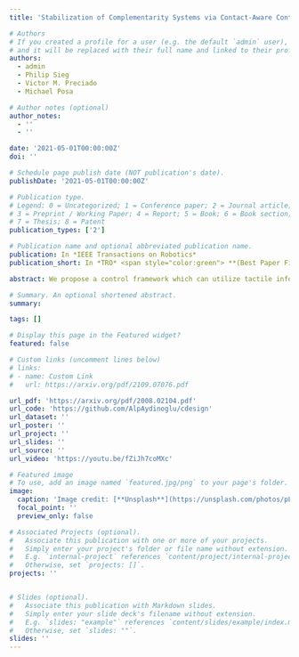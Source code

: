 ```yaml
---
title: 'Stabilization of Complementarity Systems via Contact-Aware Controllers'

# Authors
# If you created a profile for a user (e.g. the default `admin` user), write the username (folder name) here
# and it will be replaced with their full name and linked to their profile.
authors:
  - admin
  - Philip Sieg
  - Victor M. Preciado
  - Michael Posa

# Author notes (optional)
author_notes:
  - ''
  - ''

date: '2021-05-01T00:00:00Z'
doi: ''

# Schedule page publish date (NOT publication's date).
publishDate: '2021-05-01T00:00:00Z'

# Publication type.
# Legend: 0 = Uncategorized; 1 = Conference paper; 2 = Journal article;
# 3 = Preprint / Working Paper; 4 = Report; 5 = Book; 6 = Book section;
# 7 = Thesis; 8 = Patent
publication_types: ['2']

# Publication name and optional abbreviated publication name.
publication: In *IEEE Transactions on Robotics*
publication_short: In *TRO* <span style="color:green"> **(Best Paper Finalist)** </span>*

abstract: We propose a control framework which can utilize tactile information by exploiting the complementarity structure of contact dynamics. Since many robotic tasks, like manipulation and locomotion, are fundamentally based in making and breaking contact with the environment, state-of-the-art control policies struggle to deal with the hybrid nature of multi-contact motion. Such controllers often rely heavily upon heuristics or, due to the combinatorial structure in the dynamics, are unsuitable for real-time control. Principled deployment of tactile sensors offers a promising mechanism for stable and robust control, but modern approaches often use this data in an ad hoc manner, for instance to guide guarded moves. This framework can close the loop on tactile sensors and it is non-combinatorial, enabling optimization algorithms to automatically synthesize provably stable control policies. We demonstrate this approach on multiple numerical examples, including quasi-static friction problems and a high dimensional problem with ten contacts. We also validate our results on an experimental setup and show the effectiveness of the proposed method on an underactuated multi-contact system.

# Summary. An optional shortened abstract.
summary:

tags: []

# Display this page in the Featured widget?
featured: false

# Custom links (uncomment lines below)
# links:
# - name: Custom Link
#   url: https://arxiv.org/pdf/2109.07076.pdf

url_pdf: 'https://arxiv.org/pdf/2008.02104.pdf'
url_code: 'https://github.com/AlpAydinoglu/cdesign'
url_dataset: ''
url_poster: ''
url_project: ''
url_slides: ''
url_source: ''
url_video: 'https://youtu.be/fZiJh7coMXc'

# Featured image
# To use, add an image named `featured.jpg/png` to your page's folder.
image:
  caption: 'Image credit: [**Unsplash**](https://unsplash.com/photos/pLCdAaMFLTE)'
  focal_point: ''
  preview_only: false

# Associated Projects (optional).
#   Associate this publication with one or more of your projects.
#   Simply enter your project's folder or file name without extension.
#   E.g. `internal-project` references `content/project/internal-project/index.md`.
#   Otherwise, set `projects: []`.
projects: ''


# Slides (optional).
#   Associate this publication with Markdown slides.
#   Simply enter your slide deck's filename without extension.
#   E.g. `slides: "example"` references `content/slides/example/index.md`.
#   Otherwise, set `slides: ""`.
slides: ''
---
```

